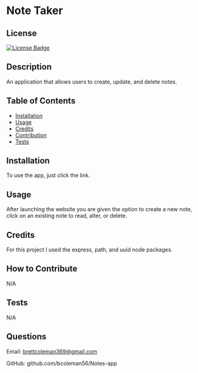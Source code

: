 # Note Taker

## License
[![License Badge]( https://img.shields.io/static/v1?label=license&message=MIT&color=brightgreen )]( https://opensource.org/licenses/MIT )    

## Description

An application that allows users to create, update, and delete notes.


## Table of Contents
- [Installation](#installation)
- [Usage](#usage)
- [Credits](#credits)
- [Contribution](#contribution)
- [Tests](#tests)


## Installation

To use the app, just click the link.


## Usage

After launching the website you are given the option to create a new note, click on an existing note to read, alter, or delete.


## Credits

For this project I used the express, path, and uuid node packages.


## How to Contribute

N/A

## Tests

N/A

## Questions

Email: brettcoleman369@gmail.com

GitHub: github.com/bcoleman56/Notes-app


